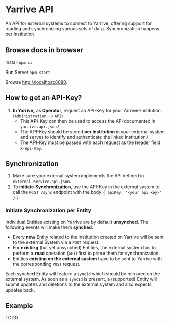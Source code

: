 # Yarrive API

An API for external systems to connect to Yarrive, offering support for reading and synchronizing various sets of data.
Synchronization happens per Institution.

## Browse docs in browser
Install 
`npm ci`

Run Server
`npm start`

Browse [http://localhost:8080](http://localhost:8080).

## How to get an API-Key?
1. **In Yarrive**, as **Operator**, request an API-Key for your Yarrive-Institution. (`Administration` --> `API`)
    * This API-Key can then be used to access the API documented in `yarrive.api.json`.\
    * The API-Key should be stored **per Institution** in your external system and serves to identify and authenticate the linked Institution.\
    * The API-Key must be passed with each request as the header field `X-Api-Key`.

## Synchronization
1. Make sure your external system implements the API defined in `external-service.api.json`.
1. To **initiate Synchronization**, use the API-Key in the external system to call the `POST /sync` endpoint with the body `{ apiKey: '<your api key>' }`.\

### Initiate Synchronization per Entity
Individual Entities existing on Yarrive are by default **unsynched**. The following events will make them **synched**.
* Every **new** Entity related to the Institution created on Yarrive will be sent to the external System via a `POST` request.
* For **existing** (but yet unsynched) Entities, the external system has to perform a **read** operation (`GET`) first to prime them for synchronization.
* Entities **existing on the external system** have to be sent to Yarrive with the corresponding `POST` request.


Each synched Entity will feature a `syncId` which should be mirrored on the external system.
As soon as a `syncId` is present, a (supported) Entity will submit updates and deletions to the external system and also expects updates back.

## Example

TODO
